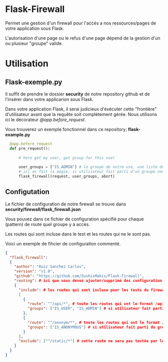 Flask-Firewall
==============
Permet une gestion d'un firewall pour l'accès a nos ressources/pages de votre application sous Flask.

L'autorisation d'une page ou le refus d'une page dépend de la gestion d'un ou plusieur "groupe" valide.

Utilisation
===========

Flask-exemple.py
----------------
Il suffit de prendre le dossier **security** de notre repository github et de l'insérer dans votre applicarion sous Flask.

Dans votre application Flask, il serai judicieux d'éxécuter cette "frontière" d'utilisateur avant que la requête soit complètement gérée.
Nous utilisons ici le décorateur *@app.before_request*.

Vous trouverez un exemple fonctionnel dans ce repository; **flask-example.py**

```python
  @app.before_request
  def pre_request():
  
      # here get my user, get group for this user
      
      user_groups = ["IS_ADMIN"] # le groupe de notre use, une liste de groupe qu'il fait parti est possible
      # ici on fait la magie, si utilisateur fait parti d'un groupe non autorisé -> error 403
      flask_firewall(request, user_groups, abort)
```

Configutation
-------------
Le fichier de configuration de notre firewall se trouve dans **security/firewall/flask_firewall.json**

Vous pouvez dans ce fichier de configuration spécifié pour chaque (pattern) de route quel groupe y à accès.

Les routes qui sont incluse dans le test et les routes qui ne le sont pas.

Voici un exemple de fihcier de configuration commenté.

```json
{
  "flask_firewall":
  {
    "author": "Ruiz Sanchez Carlos",
    "version": "v1.0",
    "github": "https://github.com/SushisMakis/Flask-Firewall",
    "routing": # ici que vous devez ajouter/supprimé des configuration
    {
      "include": # les routes qui sont incluse pour les tests du firewall
      [
        {
          "route": "^/api/*", # toute les routes qui ont le format /api/xxxx seront testée
          "groups": ["IS_USER", "IS_ADMIN"] # si utilisateur fait parti du groupe IS_USER ou IS_ADMIN, il peux acceder à cette route
        },
        {
          "route": "^/anonym/*", # toute les routes qui ont le format /anonym/xxxx seront testée
          "groups": ["IS_ANONYMOUS"] # si utilisateur fait parti du groupe IS_ANONYMOUS, il peux acceder à cette route
        }
      ],
      "exclude": ["^/static/*"] # cette route ne sera pas testée par le firewall (tout le monde y à accès)
    }
  }
}
```
